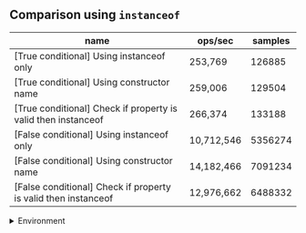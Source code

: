 ## Comparison using `instanceof`

|name|ops/sec|samples|
|-|-|-|
|[True conditional] Using instanceof only|253,769|126885|
|[True conditional] Using constructor name|259,006|129504|
|[True conditional] Check if property is valid then instanceof |266,374|133188|
|[False conditional] Using instanceof only|10,712,546|5356274|
|[False conditional] Using constructor name|14,182,466|7091234|
|[False conditional] Check if property is valid then instanceof |12,976,662|6488332|


<details>
<summary>Environment</summary>

* __Machine:__ linux x64 | 4 vCPUs | 7.6GB Mem
* __Run:__ Wed Sep 25 2024 19:17:49 GMT+0000 (Coordinated Universal Time)
</details>

<!--
{"environment":{"platform":"linux","arch":"x64","cpus":4,"totalMemory":7.597896575927734},"benchmarks":[{"name":"[True conditional] Using instanceof only","opsSec":253769.16762062954,"samples":126885},{"name":"[True conditional] Using constructor name","opsSec":259006.13824053586,"samples":129504},{"name":"[True conditional] Check if property is valid then instanceof ","opsSec":266374.74111368303,"samples":133188},{"name":"[False conditional] Using instanceof only","opsSec":10712546.90789554,"samples":5356274},{"name":"[False conditional] Using constructor name","opsSec":14182466.594118861,"samples":7091234},{"name":"[False conditional] Check if property is valid then instanceof ","opsSec":12976662.350576611,"samples":6488332}]}-->
